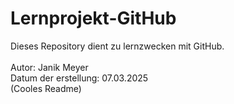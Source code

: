 # Lernprojekt-GitHub

Dieses Repository dient zu lernzwecken mit GitHub. <br> <br>
Autor: Janik Meyer <br> 
Datum der erstellung: 07.03.2025 <br>
(Cooles Readme)
